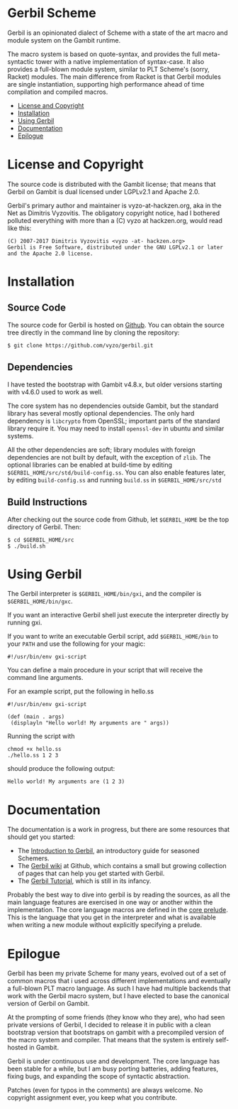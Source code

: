 # Gerbil Scheme

Gerbil is an opinionated dialect of Scheme with a state of the
art macro and module system on the Gambit runtime. 

The macro system is based on quote-syntax, and provides the full
meta-syntactic tower with a native implementation of syntax-case.
It also provides a full-blown module system, similar to PLT Scheme's
(sorry, Racket) modules. The main difference from Racket is that
Gerbil modules are single instantiation, supporting high performance
ahead of time compilation and compiled macros.

<!-- toc -->

- [License and Copyright](#license-and-copyright)
- [Installation](#installation)
- [Using Gerbil](#using-gerbil)
- [Documentation](#documentation)
- [Epilogue](#epilogue)

<!-- tocstop -->

# License and Copyright

The source code is distributed with the Gambit license; that means
that Gerbil on Gambit is dual licensed under LGPLv2.1 and Apache 2.0.

Gerbil's primary author and maintainer is vyzo-at-hackzen.org, aka in
the Net as Dimitris Vyzovitis. The obligatory copyright notice, had I
bothered polluted everything with more than a (C) vyzo at hackzen.org,
would read like this:

```
(C) 2007-2017 Dimitris Vyzovitis <vyzo -at- hackzen.org>
Gerbil is Free Software, distributed under the GNU LGPLv2.1 or later
and the Apache 2.0 license.
```

# Installation
## Source Code
The source code for Gerbil is hosted on [Github](https://github.com/vyzo/gerbil).
You can obtain the source tree directly in the command line by cloning
the repository:
```
$ git clone https://github.com/vyzo/gerbil.git
```

## Dependencies
I have tested the bootstrap with Gambit v4.8.x, but older versions
starting with v4.6.0 used to work as well.

The core system has no dependencies outside Gambit, but the standard
library has several mostly optional dependencies. The only hard dependency
is `libcrypto` from OpenSSL; important parts of the standard library
require it. You may need to install `openssl-dev` in ubuntu and similar
systems.

All the other dependencies are soft; library modules with foreign
dependencies are not built by default, with the exception of `zlib`.
The optional libraries can be enabled at build-time by editing
`$GERBIL_HOME/src/std/build-config.ss`. You can also enable features later,
by editing `build-config.ss` and running `build.ss` in `$GERBIL_HOME/src/std`

## Build Instructions
After checking out the source code from Github, let `$GERBIL_HOME` be
the top directory of Gerbil.
Then:
```
$ cd $GERBIL_HOME/src
$ ./build.sh
```

# Using Gerbil
The Gerbil interpreter is `$GERBIL_HOME/bin/gxi`, and the compiler is
`$GERBIL_HOME/bin/gxc`.

If you want an interactive Gerbil shell just execute the interpreter
directly by running gxi.

If you want to write an executable Gerbil script, add `$GERBIL_HOME/bin`
to your `PATH` and use the following for your magic:
```
#!/usr/bin/env gxi-script
```

You can define a main procedure in your script that will receive
the command line arguments.

For an example script, put the following in hello.ss
```
#!/usr/bin/env gxi-script

(def (main . args)
 (displayln "Hello world! My arguments are " args))
```

Running the script with
```
chmod +x hello.ss
./hello.ss 1 2 3
```

should produce the following output:
```
Hello world! My arguments are (1 2 3)
```

# Documentation

The documentation is a work in progress, but there are some resources
that should get you started:
- The [Introduction to Gerbil](doc/guide.md), an introductory guide for seasoned Schemers.
- The [Gerbil wiki](https://github.com/vyzo/gerbil/wiki/Gerbil-Scheme) at Github, 
  which contains a small but growing collection of pages that can help you
  get started with Gerbil.
- The [Gerbil Tutorial](doc/tutorial.md), which is still in its infancy.

Probably the best way to dive into gerbil is by reading the sources,
as all the main language features are exercised in one way or another
within the implementation.
The core language macros are defined in the [core prelude](src/gerbil/prelude/core.ss).
This is the language that you get in the interpreter and what is available
when writing a new module without explicitly specifying a prelude.

# Epilogue

Gerbil has been my private Scheme for many years, evolved out of a set
of common macros that i used across different implementations and
eventually a full-blown PLT macro language. As such I have had
multiple backends that work with the Gerbil macro system, but I have
elected to base the canonical version of Gerbil on Gambit.

At the prompting of some friends (they know who they are), who
had seen private versions of Gerbil, I decided to release it in public
with a clean bootstrap version that bootstraps on gambit with a precompiled
version of the macro system and compiler.
That means that the system is entirely self-hosted in Gambit.

Gerbil is under continuous use and development.
The core language has been stable for a while, but I am busy porting
batteries, adding features, fixing bugs, and expanding the scope of
syntactic abstraction.

Patches (even for typos in the comments) are always welcome.
No copyright assignment ever, you keep what you contribute.
